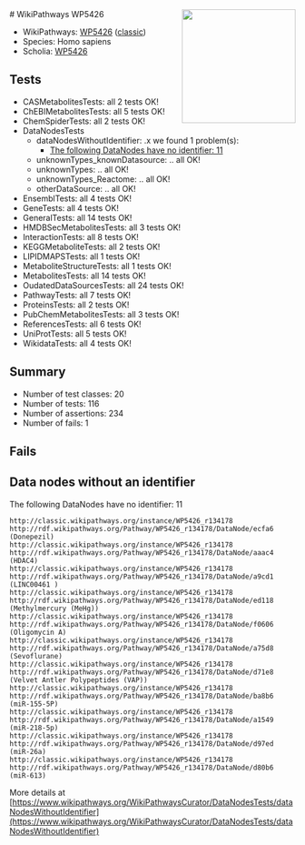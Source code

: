 <img style="float: right; width: 200px" src="https://upload.wikimedia.org/wikipedia/commons/thumb/8/83/Wplogo_with_text_500.png/640px-Wplogo_with_text_500.png" />
# WikiPathways WP5426

* WikiPathways: [WP5426](https://wikipathways.org/pathways/WP5426) ([classic](https://classic.wikipathways.org/instance/WP5426))
* Species: Homo sapiens
* Scholia: [WP5426](https://scholia.toolforge.org/wikipathways/WP5426)
## Tests
* CASMetabolitesTests: all 2 tests OK!
* ChEBIMetabolitesTests: all 5 tests OK!
* ChemSpiderTests: all 2 tests OK!
* DataNodesTests
    * dataNodesWithoutIdentifier: .x we found 1 problem(s):
        * [The following DataNodes have no identifier: 11](#8792c491)
    * unknownTypes_knownDatasource: .. all OK!
    * unknownTypes: .. all OK!
    * unknownTypes_Reactome: .. all OK!
    * otherDataSource: .. all OK!
* EnsemblTests: all 4 tests OK!
* GeneTests: all 4 tests OK!
* GeneralTests: all 14 tests OK!
* HMDBSecMetabolitesTests: all 3 tests OK!
* InteractionTests: all 8 tests OK!
* KEGGMetaboliteTests: all 2 tests OK!
* LIPIDMAPSTests: all 1 tests OK!
* MetaboliteStructureTests: all 1 tests OK!
* MetabolitesTests: all 14 tests OK!
* OudatedDataSourcesTests: all 24 tests OK!
* PathwayTests: all 7 tests OK!
* ProteinsTests: all 2 tests OK!
* PubChemMetabolitesTests: all 3 tests OK!
* ReferencesTests: all 6 tests OK!
* UniProtTests: all 5 tests OK!
* WikidataTests: all 4 tests OK!


## Summary

* Number of test classes: 20
* Number of tests: 116
* Number of assertions: 234
* Number of fails: 1

## Fails

<a name="8792c491" />

## Data nodes without an identifier

The following DataNodes have no identifier: 11
```
http://classic.wikipathways.org/instance/WP5426_r134178 http://rdf.wikipathways.org/Pathway/WP5426_r134178/DataNode/ecfa6 (Donepezil)
http://classic.wikipathways.org/instance/WP5426_r134178 http://rdf.wikipathways.org/Pathway/WP5426_r134178/DataNode/aaac4 (HDAC4)
http://classic.wikipathways.org/instance/WP5426_r134178 http://rdf.wikipathways.org/Pathway/WP5426_r134178/DataNode/a9cd1 (LINC00461 )
http://classic.wikipathways.org/instance/WP5426_r134178 http://rdf.wikipathways.org/Pathway/WP5426_r134178/DataNode/ed118 (Methylmercury (MeHg))
http://classic.wikipathways.org/instance/WP5426_r134178 http://rdf.wikipathways.org/Pathway/WP5426_r134178/DataNode/f0606 (Oligomycin A)
http://classic.wikipathways.org/instance/WP5426_r134178 http://rdf.wikipathways.org/Pathway/WP5426_r134178/DataNode/a75d8 (Sevoflurane)
http://classic.wikipathways.org/instance/WP5426_r134178 http://rdf.wikipathways.org/Pathway/WP5426_r134178/DataNode/d71e8 (Velvet Antler Polypeptides (VAP))
http://classic.wikipathways.org/instance/WP5426_r134178 http://rdf.wikipathways.org/Pathway/WP5426_r134178/DataNode/ba8b6 (miR-155-5P)
http://classic.wikipathways.org/instance/WP5426_r134178 http://rdf.wikipathways.org/Pathway/WP5426_r134178/DataNode/a1549 (miR-218-5p)
http://classic.wikipathways.org/instance/WP5426_r134178 http://rdf.wikipathways.org/Pathway/WP5426_r134178/DataNode/d97ed (miR-26a)
http://classic.wikipathways.org/instance/WP5426_r134178 http://rdf.wikipathways.org/Pathway/WP5426_r134178/DataNode/d80b6 (miR-613)
```

More details at [https://www.wikipathways.org/WikiPathwaysCurator/DataNodesTests/dataNodesWithoutIdentifier](https://www.wikipathways.org/WikiPathwaysCurator/DataNodesTests/dataNodesWithoutIdentifier)

